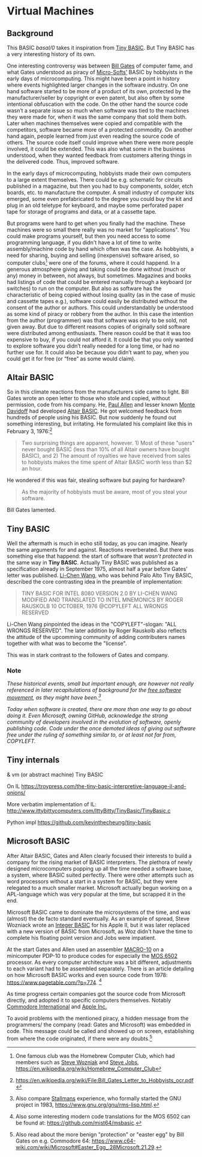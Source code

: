 # Virtual Machines

## Background

This BASIC *basal/0* takes it inspiration from
[Tiny BASIC](https://en.wikipedia.org/wiki/Tiny_BASIC).
But Tiny BASIC has a very interesting history of its own.


One interesting controversy was between
[Bill Gates](https://en.wikipedia.org/wiki/Bill_Gates) of
computer fame, and
what Gates understood as piracy of
[Micro-Softs'](https://en.wikipedia.org/wiki/Microsoft)
BASIC by hobbyists in the early days of microcomputing.
This might have been a point in history where events highlighted
larger changes in the software industry. On one hand software
started to be more of a product of its own, protected by the
manufacturer/seller by copyright or even patent, but also often
by some intentional obfuscation with the code. On the other hand
the source code wasn’t a separate issue so much when software
was tied to the machines they were made for, when it was the
same company that sold them both. Later when machines themselves
were copied and compatible with the competitors, software became
more of a protected commodity. On another hand again, people
learned from just even reading the source code of others. The
source code itself could improve when there were more people
involved, it could be extended. This was also what some in the
business understood, when they wanted feedback from customers
altering things in the delivered code. Thus, improved software.

In the early days of microcomputing, hobbyists made their own
computers to a large extent themselves. There could be e.g.
schematic for circuits published in a magazine, but then you
had to buy components, solder, etch boards, etc. to manufacture
the computer. A small industry of computer kits emerged, some
even prefabricated to the degree you could buy the kit and plug
in an old teletype for keyboard, and maybe some perforated paper
tape for storage of programs and data, or at a cassette tape.

But programs were hard to get when you finally had the machine.
These machines were so small there really was no market for "applications".
You could make programs yourself, but then you need access to some 
programming language, if you didn't have a lot of time to write
assembly/machine code by hand which often was the case.
As hobbyists, a need for sharing, buying and selling (inexpensive)
software arised, so computer clubs[^homebrew] were one of the forums,
where it could happend. In a generous atmosphere giving and
taking could be done without (much or any) money in between,
not always, but sometimes. Magazines and books had listings
of code that could be entered manually through a keyboard
(or switches) to run on the computer. But also as software has the
characteristic of being copied without losing quality (as in the
case of music and cassette tapes e.g.), software could easily be
distributed without the consent of the author or authors.
This could understandably be understood as some kind of piracy
or robbery from the author. In this case the intention from the
author (programmer) was that software was only to be sold, not
given away. But due to different reasons copies of originally sold
software were distributed among enthusiasts. There reason could be
that it was too expensive to buy, if you could not afford it. It
could be that you only wanted to explore software you didn’t really
needed for a long time, or had no further use for. It could also be
because you didn’t want to pay, when you could get it for free
(or “free” as some would claim).

[^homebrew]: One famous club was the Homebrew Computer Club,
which had members such as
[Steve Wozniak](https://en.wikipedia.org/wiki/Steve_Wozniak) and
[Steve Jobs](https://en.wikipedia.org/wiki/Steve_Jobs),
https://en.wikipedia.org/wiki/Homebrew_Computer_Club


## Altair BASIC

So in this climate reactions from the manufacturers side came to light.
Bill Gates wrote an open letter to those who stole and copied, without
permission, code from his company. He,
[Paul Allen](https://en.wikipedia.org/wiki/Paul_Allen) and
lesser known [Monte Davidoff](https://en.wikipedia.org/wiki/Monte_Davidoff)
had developed
[Altair BASIC](https://en.wikipedia.org/wiki/Altair_BASIC).
He got welcomed feedback from hundreds of people using his BASIC.
But now suddenly he found out something interesting,
but irritating. He formulated his complaint like this in February 3, 1976:[^letter]

> Two surprising things are apparent, however. 1)
> Most of these "users" never bought BASIC (less than 10% of all
> Altair owners have bought BASIC), and 2) The amount of royalties
> we have received from sales to hobbyists makes the time spent
> of Altair BASIC worth less than $2 an hour.

[^letter]: https://en.wikipedia.org/wiki/File:Bill_Gates_Letter_to_Hobbyists_ocr.pdf

He wondered if this was fair, stealing software but paying for hardware?

> As the majority of hobbyists must be aware, most of you steal
> your software.

Bill Gates lamented.


## Tiny BASIC

Well the aftermath is much in echo still today, as you can imagine.
Nearly the same arguments for and against. Reactions reverberated.
But there was something else that happend: the start of software
that *wasn't protected* in the same way in __Tiny BASIC__. Actually
Tiny BASIC was published as a specification already in September 1975,
almost half a year before Gates' letter was published.
[Li-Chen Wang](https://en.wikipedia.org/wiki/Li-Chen_Wang),
who was behind Palo Alto Tiny BASIC, described the core contrasting
idea in the preamble of implementation:

> TINY BASIC FOR INTEL 8080 VERSION 2.0
> BY LI-CHEN WANG MODIFIED AND TRANSLATED
> TO INTEL MNEMONICS BY ROGER RAUSKOLB
> 10 OCTOBER, 1976 @COPYLEFT ALL WRONGS
> RESERVED

Li-Chen Wang pinpointed the ideas in the "COPYLEFT"-slogan:
"ALL WRONGS RESERVED". The later addition by Roger Rauskolb
also reflects the attitude of the upcomming community of adding
contributers names together with what was to become the "license".

This was in stark contrast to the followers of Gates and company.

### Note

*These historical events, small but important enough,
are however not really referenced in later recapitulations
of background for the
[free software movement](https://en.wikipedia.org/wiki/Free_software_movement),
as they might have been.[^rms]*

*Today when software is created, there are more than one way to
go about doing it. Even Microsoft, owning GitHub, acknowledge
the strong community of developers involved in the evolution of software,
openly publishing code. Code under the once demoted ideas of giving out
software free under the ruling of something similar to, or at least not
far from, COPYLEFT.*

[^rms]: Also compare
[Stallmans](https://en.wikipedia.org/wiki/Richard_Stallman)
experience, who formally started the GNU project in 1983,
https://www.gnu.org/gnu/rms-lisp.html.


## Tiny internals

& vm (or abstract machine) Tiny BASIC

On IL
https://troypress.com/the-tiny-basic-interpretive-language-il-and-onions/

More verbatim implementation of IL:
http://www.ittybittycomputers.com/IttyBitty/TinyBasic/TinyBasic.c

Python impl
https://github.com/kevinthecheung/tiny-basic


## Microsoft BASIC

After Altair BASIC, Gates and Allen clearly focused their
interests to build a company for the rising market of
BASIC interpreters. The plethora of newly designed
microcomputers popping up all the time needed a software base,
a system, where BASIC suited perfectly. There were other attempts
such as word processors without a start in a system for
BASIC, but they were relegated to a much smaller market.
Microsoft actually begun working on a APL-language which
was very popular at the time, but scrapped it in the end.

Microsoft BASIC came to dominate the microsystems of the time,
and was (almost) the de facto standard eventually. As an example
of spread, Steve Wozniack wrote an
[Integer BASIC](https://en.wikipedia.org/wiki/Integer_BASIC) for
his Apple II, but it was later replaced with a new version of BASIC
from Microsoft, as Woz didn't have the time to complete his floating
point version and Jobs were impatient.

At the start Gates and Allen used an assembler
[MACRO-10](https://en.wikipedia.org/wiki/MACRO-10) on 
a minicomputer PDP-10 to produce codes for especially
the [MOS 6502](https://en.wikipedia.org/wiki/MOS_Technology_6502)
processor. As every computer architecture was a bit different,
adjustments to each variant had to be assembled separately.
There is an article detailing on how Microsoft BASIC works
and even source code from 1978: https://www.pagetable.com/?p=774.
[^msbasic]

As time progress certain companies got the source code from
Microsoft directly, and adopted it to specific computers themselves.
Notably [Commodore International](https://en.wikipedia.org/wiki/Commodore_International)
and [Apple Inc.](https://en.wikipedia.org/wiki/Apple_Inc.)

To avoid problems with the mentioned piracy, a hidden message
from the programmers/ the company (read: Gates and Microsoft)
was embedded in code. This message could be called and showed
up on screen, establishing from where the code originated,
if there were any doubts.[^easter]

[^easter]: Also read about the more benign "protection" or
"easter egg" by Bill Gates on e.g. Commodore 64:
https://www.c64-wiki.com/wiki/Microsoft#Easter_Egg_.28Microsoft.21.29.

[^msbasic]: Also some interesting modern code translations for the
MOS 6502 can be found at: https://github.com/mist64/msbasic.
